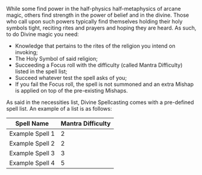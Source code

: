 While some find power in the half-physics half-metaphysics of arcane magic, others find strength in the power of belief and in the divine. Those who call upon such powers typically find themselves holding their holy symbols tight, reciting rites and prayers and hoping they are heard. As such, to do Divine magic you need:

-   Knowledge that pertains to the rites of the religion you intend on invoking;
-   The Holy Symbol of said religion;
-   Succeeding a Focus roll with the difficulty (called Mantra Difficulty) listed in the spell list;
-   Succeed whatever test the spell asks of you;
-   If you fail the Focus roll, the spell is not summoned and an extra Mishap is applied on top of the pre-existing Mishaps.

As said in the necessities list, Divine Spellcasting comes with a pre-defined spell list. An example of a list is as follows:

Spell Name | Mantra Difficulty
---------- | -----------------
Example Spell 1 | 2
Example Spell 2 | 2
Example Spell 3 | 3
Example Spell 4 | 5